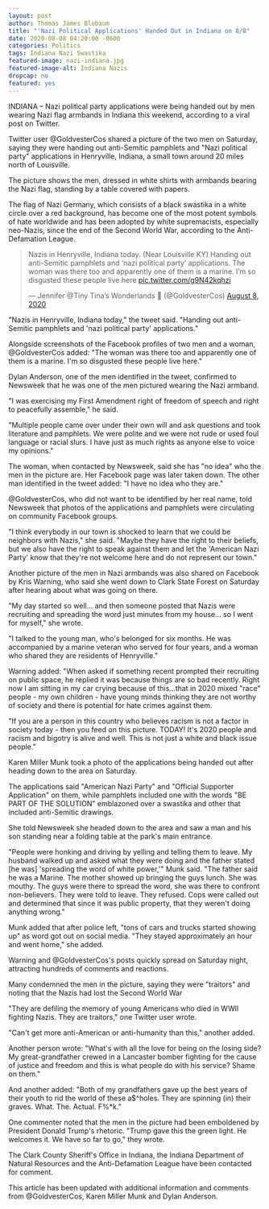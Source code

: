 ```yaml
---
layout: post
author: Thomas James Blobaum 
title: "'Nazi Political Applications' Handed Out in Indiana on 8/8"
date: 2020-08-08 04:20:00 -0600
categories: Politics 
tags: Indiana Nazi Swastika 
featured-image: nazi-indiana.jpg
featured-image-alt: Indiana Nazis  
dropcap: no 
featured: yes
---
```

INDIANA – Nazi political party applications were being handed out by men wearing Nazi flag armbands in Indiana this weekend, according to a viral post on Twitter.

Twitter user @GoldvesterCos shared a picture of the two men on Saturday, saying they were handing out anti-Semitic pamphlets and "Nazi political party" applications in Henryville, Indiana, a small town around 20 miles north of Louisville.

The picture shows the men, dressed in white shirts with armbands bearing the Nazi flag, standing by a table covered with papers.

The flag of Nazi Germany, which consists of a black swastika in a white circle over a red background, has become one of the most potent symbols of hate worldwide and has been adopted by white supremacists, especially neo-Nazis, since the end of the Second World War, according to the Anti-Defamation League.

<blockquote class="twitter-tweet"><p lang="en" dir="ltr">Nazis in Henryville, Indiana today. (Near Louisville KY) Handing out anti-Semitic pamphlets and ‘nazi political party’ applications. The woman was there too and apparently one of them is a marine. I’m so disgusted these people live here <a href="https://t.co/g9N42kqhzi">pic.twitter.com/g9N42kqhzi</a></p>&mdash; Jennifer @Tiny Tina’s Wonderlands 🍄 (@GoldvesterCos) <a href="https://twitter.com/GoldvesterCos/status/1292198880512282624?ref_src=twsrc%5Etfw">August 8, 2020</a></blockquote> <script async src="https://platform.twitter.com/widgets.js" charset="utf-8"></script>

"Nazis in Henryville, Indiana today," the tweet said. "Handing out anti-Semitic pamphlets and 'nazi political party' applications."

Alongside screenshots of the Facebook profiles of two men and a woman, @GoldvesterCos added: "The woman was there too and apparently one of them is a marine. I'm so disgusted these people live here."

Dylan Anderson, one of the men identified in the tweet, confirmed to Newsweek that he was one of the men pictured wearing the Nazi armband.

"I was exercising my First Amendment right of freedom of speech and right to peacefully assemble," he said.

"Multiple people came over under their own will and ask questions and took literature and pamphlets. We were polite and we were not rude or used foul language or racial slurs. I have just as much rights as anyone else to voice my opinions."

The woman, when contacted by Newsweek, said she has "no idea" who the men in the picture are. Her Facebook page was later taken down. The other man identified in the tweet added: "I have no idea who they are."

@GoldvesterCos, who did not want to be identified by her real name, told Newsweek that photos of the applications and pamphlets were circulating on community Facebook groups.

"I think everybody in our town is shocked to learn that we could be neighbors with Nazis," she said. "Maybe they have the right to their beliefs, but we also have the right to speak against them and let the 'American Nazi Party' know that they're not welcome here and do not represent our town."

Another picture of the men in Nazi armbands was also shared on Facebook by Kris Warning, who said she went down to Clark State Forest on Saturday after hearing about what was going on there.

"My day started so well... and then someone posted that Nazis were recruiting and spreading the word just minutes from my house... so I went for myself," she wrote.

"I talked to the young man, who's belonged for six months. He was accompanied by a marine veteran who served for four years, and a woman who shared they are residents of Henryville."

Warning added: "When asked if something recent prompted their recruiting on public space, he replied it was because things are so bad recently. Right now I am sitting in my car crying because of this...that in 2020 mixed "race" people - my own children - have young minds thinking they are not worthy of society and there is potential for hate crimes against them.

"If you are a person in this country who believes racism is not a factor in society today - then you feed on this picture. TODAY! It's 2020 people and racism and bigotry is alive and well. This is not just a white and black issue people."

Karen Miller Munk took a photo of the applications being handed out after heading down to the area on Saturday.

The applications said "American Nazi Party" and "Official Supporter Application" on them, while pamphlets included one with the words "BE PART OF THE SOLUTION" emblazoned over a swastika and other that included anti-Semitic drawings.

She told Newsweek she headed down to the area and saw a man and his son standing near a folding table at the park's main entrance.

"People were honking and driving by yelling and telling them to leave. My husband walked up and asked what they were doing and the father stated [he was] 'spreading the word of white power,'" Munk said. "The father said he was a Marine. The mother showed up bringing the guys lunch. She was mouthy. The guys were there to spread the word, she was there to confront non-believers. They were told to leave. They refused. Cops were called out and determined that since it was public property, that they weren't doing anything wrong."

Munk added that after police left, "tons of cars and trucks started showing up" as word got out on social media. "They stayed approximately an hour and went home," she added.

Warning and @GoldvesterCos's posts quickly spread on Saturday night, attracting hundreds of comments and reactions.

Many condemned the men in the picture, saying they were "traitors" and noting that the Nazis had lost the Second World War

"They are defiling the memory of young Americans who died in WWll fighting Nazis. They are traitors," one Twitter user wrote.

"Can't get more anti-American or anti-humanity than this," another added.

Another person wrote: "What's with all the love for being on the losing side? My great-grandfather crewed in a Lancaster bomber fighting for the cause of justice and freedom and this is what people do with his service? Shame on them."

And another added: "Both of my grandfathers gave up the best years of their youth to rid the world of these a$^holes. They are spinning (in) their graves. What. The. Actual. F%*k."

One commenter noted that the men in the picture had been emboldened by President Donald Trump's rhetoric. "Trump gave this the green light. He welcomes it. We have so far to go," they wrote.

The Clark County Sheriff's Office in Indiana, the Indiana Department of Natural Resources and the Anti-Defamation League have been contacted for comment.

This article has been updated with additional information and comments from @GoldvesterCos, Karen Miller Munk and Dylan Anderson.

<a href="http://rogerblobaum.com/" data-iframely-url></a>





